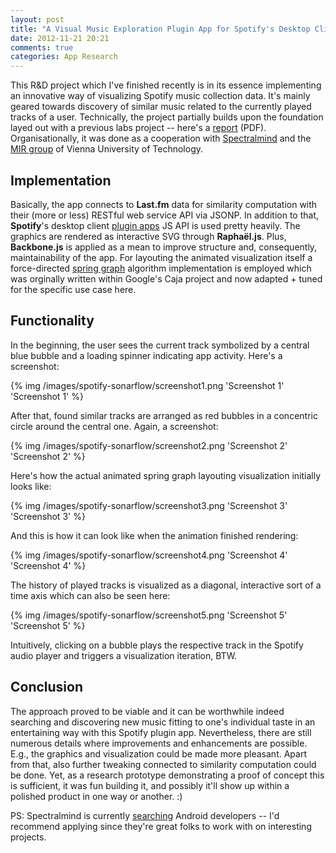 ```yaml
---
layout: post
title: "A Visual Music Exploration Plugin App for Spotify's Desktop Client"
date: 2012-11-21 20:21
comments: true
categories: App Research
---
```



This R&D project which I've finished recently is in its essence implementing an innovative way of visualizing Spotify music collection data. It's mainly geared towards discovery of similar music related to the currently played tracks of a user. Technically, the project partially builds upon the foundation layed out with a previous labs project -- here's a [report](http://sftb.herokuapp.com/docs/report.pdf) (PDF). Organisationally, it was done as a cooperation with [Spectralmind](http://www.spectralmind.com/) and the [MIR group](http://ifs.tuwien.ac.at/mir/) of Vienna University of Technology.


## Implementation

Basically, the app connects to **Last.fm** data for similarity computation with their (more or less) RESTful web service API via JSONP. In addition to that, **Spotify**'s desktop client [plugin apps](https://developer.spotify.com/technologies/apps/) JS API is used pretty heavily. The graphics are rendered as interactive SVG through **Raphaël.js**. Plus, **Backbone.js** is applied as a mean to improve structure and, consequently, maintainability of the app. For layouting the animated visualization itself a force-directed [spring graph](http://en.wikipedia.org/wiki/Force-based_algorithms_%28graph_drawing%29) algorithm implementation is employed which was orginally written within Google's Caja project and now adapted + tuned for the specific use case here.


## Functionality

In the beginning, the user sees the current track symbolized by a central blue bubble and a loading spinner indicating app activity. Here's a screenshot:

{% img /images/spotify-sonarflow/screenshot1.png 'Screenshot 1' 'Screenshot 1' %}

After that, found similar tracks are arranged as red bubbles in a concentric circle around the central one. Again, a screenshot:

{% img /images/spotify-sonarflow/screenshot2.png 'Screenshot 2' 'Screenshot 2' %}

Here's how the actual animated spring graph layouting visualization initially looks like:

{% img /images/spotify-sonarflow/screenshot3.png 'Screenshot 3' 'Screenshot 3' %}

And this is how it can look like when the animation finished rendering:

{% img /images/spotify-sonarflow/screenshot4.png 'Screenshot 4' 'Screenshot 4' %}

The history of played tracks is visualized as a diagonal, interactive sort of a time axis which can also be seen here:

{% img /images/spotify-sonarflow/screenshot5.png 'Screenshot 5' 'Screenshot 5' %}

Intuitively, clicking on a bubble plays the respective track in the Spotify audio player and triggers a visualization iteration, BTW.


## Conclusion

The approach proved to be viable and it can be worthwhile indeed searching and discovering new music fitting to one's individual taste in an entertaining way with this Spotify plugin app. Nevertheless, there are still numerous details where improvements and enhancements are possible. E.g., the graphics and visualization could be made more pleasant. Apart from that, also further tweaking connected to similarity computation could be done. Yet, as a research prototype demonstrating a proof of concept this is sufficient, it was fun building it, and possibly it'll show up within a polished product in one way or another. :)

PS: Spectralmind is currently [searching](http://www.spectralmind.com/company/jobs/) Android developers -- I'd recommend applying since they're great folks to work with on interesting projects.
